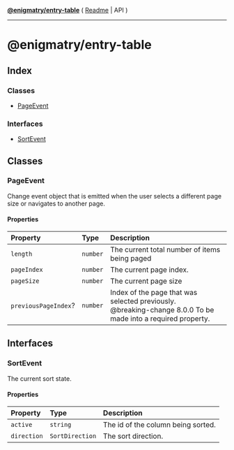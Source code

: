 [**@enigmatry/entry-table**](API.md) ( [Readme](README.md) \| API )

---

# @enigmatry/entry-table

## Index

### Classes

- [PageEvent](API.md#pageevent)

### Interfaces

- [SortEvent](API.md#sortevent)

## Classes

### PageEvent

Change event object that is emitted when the user selects a
different page size or navigates to another page.

#### Properties

| Property             | Type     | Description                                                                                                      |
| :------------------- | :------- | :--------------------------------------------------------------------------------------------------------------- |
| `length`             | `number` | The current total number of items being paged                                                                    |
| `pageIndex`          | `number` | The current page index.                                                                                          |
| `pageSize`           | `number` | The current page size                                                                                            |
| `previousPageIndex`? | `number` | Index of the page that was selected previously.<br />@breaking-change 8.0.0 To be made into a required property. |

## Interfaces

### SortEvent

The current sort state.

#### Properties

| Property    | Type            | Description                        |
| :---------- | :-------------- | :--------------------------------- |
| `active`    | `string`        | The id of the column being sorted. |
| `direction` | `SortDirection` | The sort direction.                |
